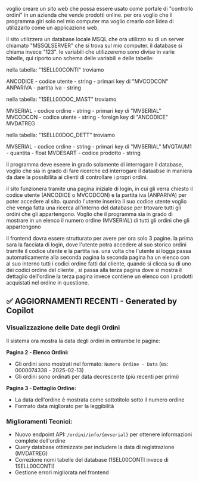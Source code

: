 voglio creare un sito web che possa essere usato come portale di "controllo ordini" in un azienda che vende prodotti online. per ora voglio che il programma giri solo nel mio computer ma voglio crearlo con lidea di utilizzarlo come un applicazione web. 


il sito utilizzera un database locale MSQL che ora utilizzo su di un server chiamato "MSSQLSERVER" che si trova sul mio computer. il database si chiama invece "123".
le variabili che utilizzeremo sono divise in varie tabelle, qui riporto uno schema delle variabili e delle tabelle:

nella tabella:
"1SELL00CONTI" 
troviamo

ANCODICE - codice utente - string - primari key di "MVCODCON"
ANPARIVA - partita iva - string


nella tabella:
"1SELL00DOC_MAST"
troviamo

MVSERIAL - codice ordine - string - primari key di "MVSERIAL"
MVCODCON - codice utente - string - foreign key di "ANCODICE"
MVDATREG

nella tabella:
"1SELL00DOC_DETT"
troviamo

MVSERIAL - codice ordine - string - primari key di "MVSERIAL"
MVQTAUM1 - quantita - float
MVDESART - codice prodotto - string


il programma deve eseere in grado solamente di interrogare il database, voglio che sia in grado di fare ricerche ed interrogare il dataabse in maniera da dare la possibilita ai clienti di controllare i propri ordini.

il sito funzionera tramite una pagina iniziale di login, in cui gli verra chiesto il codice utente (ANCODICE o MVCODCON) e la partita iva (ANPARIVA) per poter accedere al sito.
quando l'utente inserira il suo codice utente voglio che venga fatta una ricerca all'interno del database per trtovare tutti gli ordini che gli appartengono. Voglio che il programma sia in grado di mostrare in un elenco il numero ordine (MVSERIAL) di tutti gli ordini che gli appartengono

il frontend dovra essere strutturato per avere per ora solo 3 pagine.
la prima sara la facciata di login, dove l'utente potra accedere al suo storico ordini tramite il codice utente e la partita iva. una volta che l'utente si logga passa automaticamente alla seconda pagina
la seconda pagina ha un elenco con al suo interno tutti i codici ordine fatti dal cliente, quando si clicca su di uno dei codici ordine del cliente , si passa alla terza pagina dove si mostra il dettaglio dell'ordine
la terza pagina invece contiene un elenco con i prodotti acquistati nel ordine in questione.

## ✅ AGGIORNAMENTI RECENTI - Generated by Copilot

### Visualizzazione delle Date degli Ordini

Il sistema ora mostra la data degli ordini in entrambe le pagine:

**Pagina 2 - Elenco Ordini:**
- Gli ordini sono mostrati nel formato: `Numero Ordine - Data` (es: 0000074338 - 2025-02-13)
- Gli ordini sono ordinati per data decrescente (più recenti per primi)

**Pagina 3 - Dettaglio Ordine:**
- La data dell'ordine è mostrata come sottotitolo sotto il numero ordine
- Formato data migliorato per la leggibilità

### Miglioramenti Tecnici:
- Nuovo endpoint API: `/ordini/info/{mvserial}` per ottenere informazioni complete dell'ordine
- Query database ottimizzate per includere la data di registrazione (MVDATREG)
- Correzione nomi tabelle del database (1SEL00CONTI invece di 1SELL00CONTI)
- Gestione errori migliorata nel frontend